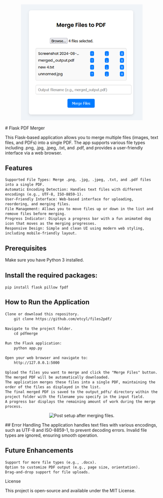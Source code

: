 <p align="center">
  <img src="test_images/test_img1.png" alt="Initial setup after uploading files." width="400" />
</p>
# Flask PDF Merger

This Flask-based application allows you to merge multiple files (images, text files, and PDFs) into a single PDF. 
The app supports various file types including .png, .jpg, .jpeg, .txt, and .pdf, and provides a user-friendly interface via a web browser.

## Features
    Supported File Types: Merge .png, .jpg, .jpeg, .txt, and .pdf files into a single PDF.
    Automatic Encoding Detection: Handles text files with different encodings (e.g., UTF-8, ISO-8859-1).
    User-Friendly Interface: Web-based interface for uploading, reordering, and merging files.
    File Management: Allows you to move files up or down in the list and remove files before merging.
    Progress Indicator: Displays a progress bar with a fun animated dog icon that moves as the merging progresses.
    Responsive Design: Simple and clean UI using modern web styling, including mobile-friendly layout.

## Prerequisites

Make sure you have Python 3 installed.

## Install the required packages:
  ```pip install flask pillow fpdf```

## How to Run the Application
    Clone or download this repository.
        git clone https://github.com/etcyl/files2pdf/

    Navigate to the project folder.
        cd pdfmerge

    Run the Flask application:
        python app.py

    Open your web browser and navigate to:
        http://127.0.0.1:5000

    Upload the files you want to merge and click the "Merge Files" button. The merged PDF will be automatically downloaded.
    The application merges these files into a single PDF, maintaining the order of the files as displayed in the list.
    The final merged PDF is saved to the output_pdfs/ directory within the project folder with the filename you specify in the input field.
    A progress bar displays the remaining amount of work during the merge process.

<p align="center">
  <img src="test_images/test_img2.png" alt="Post setup after merging files." width="400" />
</p>
## Error Handling
    The application handles text files with various encodings, such as UTF-8 and ISO-8859-1, to prevent decoding errors.
    Invalid file types are ignored, ensuring smooth operation.

## Future Enhancements

    Support for more file types (e.g., .docx).
    Option to customize PDF output (e.g., page size, orientation).
    Drag-and-drop support for file uploads.

License

This project is open-source and available under the MIT License.
